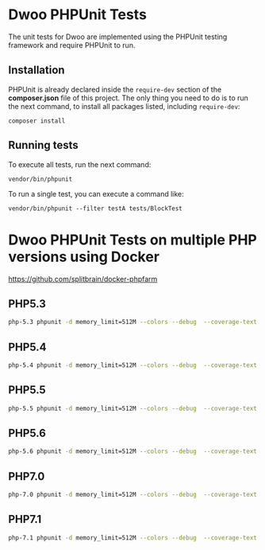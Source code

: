 Dwoo PHPUnit Tests
==================
The unit tests for Dwoo are implemented using the PHPUnit testing framework and require PHPUnit to run.

Installation
------------
PHPUnit is already declared inside the `require-dev` section of the **composer.json** file of this project.
The only thing you need to do is to run the next command, to install all packages listed, including `require-dev`:

	composer install

Running tests
-------------
To execute all tests, run the next command:

	vendor/bin/phpunit
	
To run a single test, you can execute a command like:

	vendor/bin/phpunit --filter testA tests/BlockTest
	
Dwoo PHPUnit Tests on multiple PHP versions using Docker
========================================================

https://github.com/splitbrain/docker-phpfarm

PHP5.3
------
```bash
php-5.3 phpunit -d memory_limit=512M --colors --debug  --coverage-text
```

PHP5.4
------
```bash
php-5.4 phpunit -d memory_limit=512M --colors --debug  --coverage-text
```

PHP5.5
------
```bash
php-5.5 phpunit -d memory_limit=512M --colors --debug  --coverage-text
```

PHP5.6
------
```bash
php-5.6 phpunit -d memory_limit=512M --colors --debug  --coverage-text
```

PHP7.0
------
```bash
php-7.0 phpunit -d memory_limit=512M --colors --debug  --coverage-text
```

PHP7.1
------
```bash
php-7.1 phpunit -d memory_limit=512M --colors --debug  --coverage-text
```
